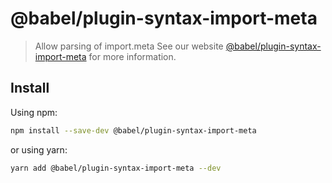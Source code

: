 # @babel/plugin-syntax-import-meta
> Allow parsing of import.meta
See our website [@babel/plugin-syntax-import-meta](https://babeljs.io/docs/en/next/babel-plugin-syntax-import-meta.html) for more information.
## Install
Using npm:
```sh
npm install --save-dev @babel/plugin-syntax-import-meta
```
or using yarn:
```sh
yarn add @babel/plugin-syntax-import-meta --dev
```
